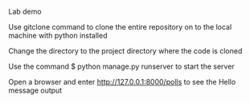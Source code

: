Lab demo

Use gitclone command to clone the entire repository on to the local machine with python installed

Change the directory to the project directory where the code is cloned

Use the command $ python manage.py runserver to start the server

Open a browser and enter http://127.0.0.1:8000/polls to see the Hello message output
